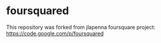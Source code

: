 foursquared
===========

This repository was forked from jlapenna foursquare project:
    https://code.google.com/p/foursquared
